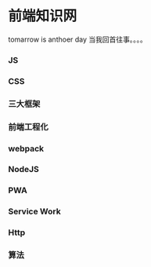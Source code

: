 # 前端知识网
tomarrow is anthoer day
当我回首往事。。。。

### JS
### CSS
### 三大框架
### 前端工程化
### webpack
### NodeJS
### PWA
### Service Work
### Http
### 算法

